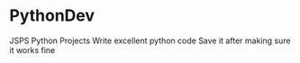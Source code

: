 # PythonDev
JSPS Python Projects
Write excellent python code
Save it after making sure it works fine
